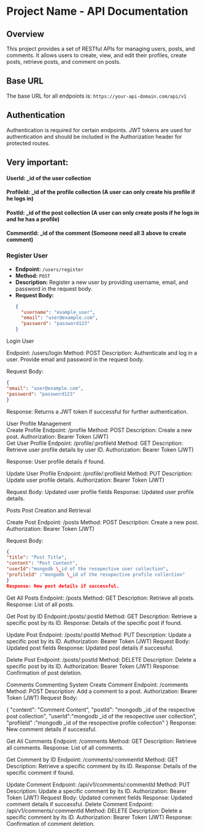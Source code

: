 # Project Name - API Documentation

## Overview

This project provides a set of RESTful APIs for managing users, posts, and comments. It allows users to create, view, and edit their profiles, create posts, retrieve posts, and comment on posts.

## Base URL

The base URL for all endpoints is: `https://your-api-domain.com/api/v1`

## Authentication

Authentication is required for certain endpoints. JWT tokens are used for authentication and should be included in the Authorization header for protected routes.

## Very important:

#### UserId: \_id of the user collection

#### ProfileId: \_id of the profile collection (A user can only create his profile if he logs in)

#### PostId: \_id of the post collection (A user can only create posts if he logs in and he has a profile)

#### CommentId: \_id of the comment (Someone need all 3 above to create comment)

### Register User

- **Endpoint:** `/users/register`
- **Method:** `POST`
- **Description:** Register a new user by providing username, email, and password in the request body.
- **Request Body:**
  ```json
  {
    "username": "example_user",
    "email": "user@example.com",
    "password": "password123"
  }
  ```

Login User

Endpoint: /users/login
Method: POST
Description: Authenticate and log in a user. Provide email and password in the request body.

Request Body:
```json
{
"email": "user@example.com",
"password": "password123"
}
```
Response: Returns a JWT token if successful for further authentication.

User Profile Management
</br>
Create Profile
Endpoint: /profile
Method: POST
Description: Create a new post.
Authorization: Bearer Token (JWT)
</br>
Get User Profile
Endpoint: /profile/:profileId
Method: GET
Description: Retrieve user profile details by user ID.
Authorization: Bearer Token (JWT)

Response: User profile details if found.

Update User Profile
Endpoint: /profile/:profileId
Method: PUT
Description: Update user profile details.
Authorization: Bearer Token (JWT)

Request Body: Updated user profile fields
Response: Updated user profile details.

Posts
Post Creation and Retrieval

Create Post
Endpoint: /posts
Method: POST
Description: Create a new post.
Authorization: Bearer Token (JWT)

Request Body:
``` json
{
"title": "Post Title",
"content": "Post Content",
"userId":"mongodb \_id of the resopective user collection",
"profileId" :"mongodb \_id of the resopective profile collection"
}
Response: New post details if successful.
```

Get All Posts
Endpoint: /posts
Method: GET
Description: Retrieve all posts.
Response: List of all posts.

Get Post by ID
Endpoint:/posts/:postId
Method: GET
Description: Retrieve a specific post by its ID.
Response: Details of the specific post if found.

Update Post
Endpoint: /posts/:postId
Method: PUT
Description: Update a specific post by its ID.
Authorization: Bearer Token (JWT)
Request Body: Updated post fields
Response: Updated post details if successful.

Delete Post
Endpoint: /posts/:postId
Method: DELETE
Description: Delete a specific post by its ID.
Authorization: Bearer Token (JWT)
Response: Confirmation of post deletion.

Comments
Commenting System
Create Comment
Endpoint: /comments
Method: POST
Description: Add a comment to a post.
Authorization: Bearer Token (JWT)
Request Body:

{
"content": "Comment Content",
"postId": "mongodb \_id of the respective post collection",
"userId":"mongodb \_id of the resopective user collection",
"profileId" :"mongodb \_id of the resopective profile collection"
}
Response: New comment details if successful.

Get All Comments
Endpoint: /comments
Method: GET
Description: Retrieve all comments.
Response: List of all comments.

Get Comment by ID
Endpoint: /comments/:commentId
Method: GET
Description: Retrieve a specific comment by its ID.
Response: Details of the specific comment if found.

Update Comment
Endpoint: /api/v1/comments/:commentId
Method: PUT
Description: Update a specific comment by its ID.
Authorization: Bearer Token (JWT)
Request Body: Updated comment fields
Response: Updated comment details if successful.
Delete Comment
Endpoint: /api/v1/comments/:commentId
Method: DELETE
Description: Delete a specific comment by its ID.
Authorization: Bearer Token (JWT)
Response: Confirmation of comment deletion.
